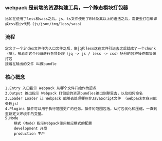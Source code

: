 ### webpack 是前端的资源构建工具，一个静态模块打包器
    比如在使用了less和sass之后，js，ts文件使用了ES6及其以上的语法之后，需要去打包编译成css和js代码（js/json/img/less/sass）

### 流程
    定义了一个index文件作为入口文件之后，像jq和less这在文件引进去之后就成了一个chunk（块），接着对这个代码进行各项处理（jq -> js / less -> css）括号的各种操作都叫做打包
    接着在输出的文件 叫做bundle

### 核心概念
    1.Entry 入口指示 Webpack 从哪个文件开始作为起点
    2.Output 输出指示 Webpack 打包后的资源bundles输出到那里去，以及如何命名
    3.Loader Loader 让 Webpack 能够去处理哪些非JavaScript文件 （webpack本身只能处理js）
    4.Plugins 插件可以用于执行范围更广的任务。插件的范围包括，从打包优化和压缩，一直到重新定义环境中的变量。
    5.Mode 
        模式（Mode）指示Webpack使用相应模式的配置
        development 开发
        production 生产